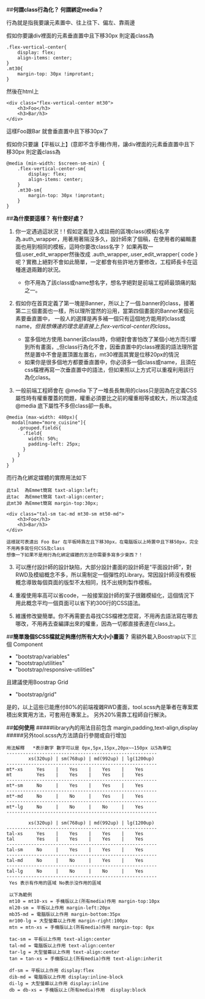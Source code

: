 ##**何謂class行為化？ 何謂綁定media？**

行為就是指我要讓元素置中、往上往下、偏左、靠兩邊

假如你要讓div裡面的元素垂直置中且下移30px 則定義class為
```
.flex-vertical-center{
    display: flex;
    align-items: center;
}
.mt30{
    margin-top: 30px !improtant;
}
```
然後在html上
```
<div class="flex-vertical-center mt30">
    <h3>Foo</h3>
    <h3>Bar/h3>
</div>
```
這樣Foo跟Bar 就會垂直置中且下移30px了


假如你只要讓【平板以上】(意即不含手機)作用，讓div裡面的元素垂直置中且下移30px 則定義class為
```
@media (min-width: $screen-sm-min) {
    .flex-vertical-center-sm{
        display: flex;
        align-items: center;
    }
    .mt30-sm{
        margin-top: 30px !improtant;
    }
}
```
##**為什麼要這樣？ 有什麼好處？**

1. 你一定遇過這狀況！! 假如定義登入或註冊的區塊class(模板)名字為.auth_wrapper，用著用著隔沒多久，設計師來了個稿，在使用者的編輯畫面也用到相同的模板，這時你要改class名字？
如果再取一個.user_edit_wrapper然後改成 .auth_wrapper,.user_edit_wrapper{ code } 呢？實務上絕對不會如此簡單，一定都會有些許地方要修改，工程師長卡在這種進退兩難的狀況。
    * 你不用為了該class或name想名字，想名字絕對是前端工程師最頭痛的點之一。

2. 假如你在首頁定義了第一塊是Banner，所以上了一個.banner的class，接著第二三個畫面也一樣，所以理所當然的沿用，當第四個畫面的Banner某個元素要垂直置中，
一般人的選擇是再多補一個只有這個地方能用的class或name，_但我想傳達的理念是直接上.flex-vertical-center的class_。

    * 當多個地方使用.banner該class時，你絕對會害怕改了某個小地方而引響到所有畫面，_但class行為化不會，因垂直置中的class裡面的語法理所當然是置中不會是置頂置左置右，mt30裡面其實是位移20px的情況
    * 如果你是很多個地方都要垂直置中，你必須多一個class或name，且須在css檔裡再寫一次垂直置中的語法，但如果照以上方式可以重複利用該行為化class。

3. 一般前端工程師會在 @media 下了一堆長長無用的class只是因為在定義CSS屬性時有權重覆蓋的問題，權重必須要比之前的權重相等或較大，所以常造成 @media 底下屬性不多但class卻一長串。
```
@media (max-width: 480px){
  modal[name="more_cuisine"]{
    .grouped.fields{
      .field{
        width: 50%;
        padding-left: 25px;
      }
    }
  }
}
```

而行為化綁定媒體的實際用法如下 
    
```
此tal  為Emmet簡寫 taxt-align:left;
此tac  為Emmet簡寫 taxt-align:center;
此mt30 為Emmet簡寫 margin-top:30px;

<div class="tal-sm tac-md mt30-sm mt50-md">
    <h3>Foo</h3>
    <h3>Bar/h3>
</div>

這樣就可表達出 Foo Bar 在平板時靠左且下移30px，在電腦版以上時置中且下移50px，完全不用再多寫任何CSS及class  
想像一下如果不是用行為化綁定媒體的方法你需要多寫多少東西？！
```

3. 可以應付設計師的設計缺陷，大部分設計畫面的設計師是“平面設計師”，對RWD及模組概念不多，所以需制定一個彈性的Library。常因設計師沒有模板概念導致每個頁面的版型不太相同，找不出規則製作模板。

4. 重複使用率高可以省code，一般接案設計師的案子很難模組化，這個情況下用此概念平均一個頁面可以省下約300行的CSS語法。

5. 維護修改變簡單。你不再需要去尋找CSS檔裡怎麼寫，不用再去語法寫在哪去哪改，不用再去查編譯出來的權重，因為一切都直接表達在class上。

##**簡單幾個SCSS檔就足夠應付所有大大小小畫面？**
需額外載入Boostrap以下三個 Component
* "bootstrap/variables"
* "bootstrap/utilities"
* "bootstrap/responsive-utilities"

且建議使用Boostrap Grid
* "bootstrap/grid"

是的，以上這些已能應付80%的前端複雜RWD畫面，tool.scss內是筆者在專案累積出來實用方法，可套用在專案上。
另外20%需靠工程師自行解決。


##**如何使用**
#####library內的用法目前包含 margin,padding,text-align,display
#####另外tool.scss內方法請自行參閱或自行增加

    用法解釋   *表示數字 數字可以是 0px,5px,15px,20px~~150px 以5為單位
    -------------------------------------------------------
            xs(320up) | sm(768up) | md(992up) | lg(1200up)
    -------------------------------------------------------
    mt*-xs     Yes    |    Yes    |    Yes    |    Yes
    mt         Yes    |    Yes    |    Yes    |    Yes
    -------------------------------------------------------
    mt*-sm     No     |    Yes    |    Yes    |    Yes
    -------------------------------------------------------
    mt*-md     No     |    No     |    Yes    |    Yes
    -------------------------------------------------------
    mt*-lg     No     |    No     |    No     |    Yes
    -------------------------------------------------------
    
            xs(320up) | sm(768up) | md(992up) | lg(1200up)
    -------------------------------------------------------
    tal-xs     Yes    |    Yes    |    Yes    |    Yes
    tal        Yes    |    Yes    |    Yes    |    Yes
    -------------------------------------------------------
    tal-sm     No     |    Yes    |    Yes    |    Yes
    -------------------------------------------------------
    tal-md     No     |    No     |    Yes    |    Yes
    -------------------------------------------------------
    tal-lg     No     |    No     |    No     |    Yes
    -------------------------------------------------------    
     Yes 表示有作用的區域 No表示沒作用的區域
      
     以下為範例 
     mt10 = mt10-xs = 手機版以上(所有media)作用 margin-top:10px 
     ml20-sm = 平板以上作用 margin-left:20px
     mb35-md = 電腦版以上作用 margin-bottom:35px
     mr100-lg = 大型螢幕以上作用 margin-right:100px
     mtn = mtn-xs = 手機版以上(所有media)作用 margin-top: 0px
     
     tac-sm = 平板以上作用 text-align:center
     tal-md = 電腦版以上作用 text-align:center
     tar-lg = 大型螢幕以上作用 text-align:center
     tan = tan-xs = 手機版以上(所有media)作用 text-align:inherit
     
     df-sm = 平板以上作用 display:flex
     dib-md = 電腦版以上作用 display:inline-block
     di-lg = 大型螢幕以上作用 display:inline
     db = db-xs = 手機版以上(所有media)作用  display:block
     
